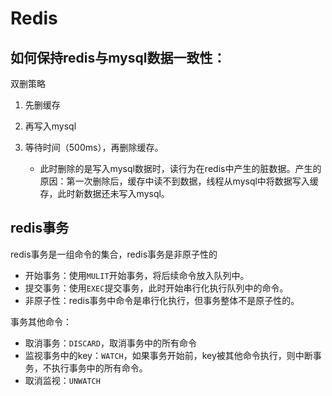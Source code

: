 # Redis

## 如何保持redis与mysql数据一致性：

双删策略

1. 先删缓存
2. 再写入mysql
3. 等待时间（500ms），再删除缓存。

    - 此时删除的是写入mysql数据时，读行为在redis中产生的脏数据。产生的原因：第一次删除后，缓存中读不到数据，线程从mysql中将数据写入缓存，此时新数据还未写入mysql。

## redis事务
redis事务是一组命令的集合，redis事务是非原子性的
- 开始事务：使用`MULIT`开始事务，将后续命令放入队列中。
- 提交事务：使用`EXEC`提交事务，此时开始串行化执行队列中的命令。
- 非原子性：redis事务中命令是串行化执行，但事务整体不是原子性的。

事务其他命令：
- 取消事务：`DISCARD`，取消事务中的所有命令
- 监视事务中的key：`WATCH`，如果事务开始前，key被其他命令执行，则中断事务，不执行事务中的所有命令。
- 取消监视：`UNWATCH`